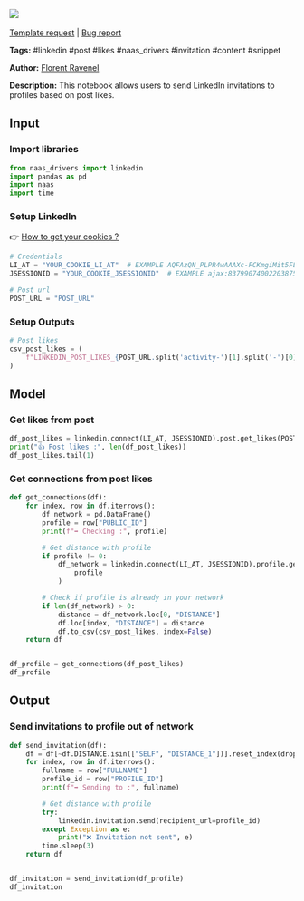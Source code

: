 <a href="https://app.naas.ai/user-redirect/naas/downloader?url=https://raw.githubusercontent.com/jupyter-naas/awesome-notebooks/master/LinkedIn/LinkedIn_Send_invitation_to_profile_from_post_likes.ipynb" target="_parent"><img src="https://naasai-public.s3.eu-west-3.amazonaws.com/open_in_naas.svg"/></a><br><br><a href="https://github.com/jupyter-naas/awesome-notebooks/issues/new?assignees=&labels=&template=template-request.md&title=Tool+-+Action+of+the+notebook+">Template request</a> | <a href="https://github.com/jupyter-naas/awesome-notebooks/issues/new?assignees=&labels=bug&template=bug_report.md&title=LinkedIn+-+Send+invitation+to+profile+from+post+likes:+Error+short+description">Bug report</a>

**Tags:** #linkedin #post #likes #naas_drivers #invitation #content #snippet

**Author:** [Florent Ravenel](https://www.linkedin.com/in/florent-ravenel/)

**Description:** This notebook allows users to send LinkedIn invitations to profiles based on post likes.

## Input

### Import libraries


```python
from naas_drivers import linkedin
import pandas as pd
import naas
import time
```

### Setup LinkedIn
👉 <a href='https://www.notion.so/LinkedIn-driver-Get-your-cookies-d20a8e7e508e42af8a5b52e33f3dba75'>How to get your cookies ?</a>


```python
# Credentials
LI_AT = "YOUR_COOKIE_LI_AT"  # EXAMPLE AQFAzQN_PLPR4wAAAXc-FCKmgiMit5FLdY1af3-2
JSESSIONID = "YOUR_COOKIE_JSESSIONID"  # EXAMPLE ajax:8379907400220387585

# Post url
POST_URL = "POST_URL"
```

### Setup Outputs


```python
# Post likes
csv_post_likes = (
    f"LINKEDIN_POST_LIKES_{POST_URL.split('activity-')[1].split('-')[0]}.csv"
)
```

## Model

### Get likes from post


```python
df_post_likes = linkedin.connect(LI_AT, JSESSIONID).post.get_likes(POST_URL)
print("👍 Post likes :", len(df_post_likes))
df_post_likes.tail(1)
```

### Get connections from post likes


```python
def get_connections(df):
    for index, row in df.iterrows():
        df_network = pd.DataFrame()
        profile = row["PUBLIC_ID"]
        print(f"➡️ Checking :", profile)

        # Get distance with profile
        if profile != 0:
            df_network = linkedin.connect(LI_AT, JSESSIONID).profile.get_network(
                profile
            )

        # Check if profile is already in your network
        if len(df_network) > 0:
            distance = df_network.loc[0, "DISTANCE"]
            df.loc[index, "DISTANCE"] = distance
            df.to_csv(csv_post_likes, index=False)
    return df


df_profile = get_connections(df_post_likes)
df_profile
```

## Output

### Send invitations to profile out of network


```python
def send_invitation(df):
    df = df[~df.DISTANCE.isin(["SELF", "DISTANCE_1"])].reset_index(drop=True)
    for index, row in df.iterrows():
        fullname = row["FULLNAME"]
        profile_id = row["PROFILE_ID"]
        print(f"➡️ Sending to :", fullname)

        # Get distance with profile
        try:
            linkedin.invitation.send(recipient_url=profile_id)
        except Exception as e:
            print("❌ Invitation not sent", e)
        time.sleep(3)
    return df


df_invitation = send_invitation(df_profile)
df_invitation
```
